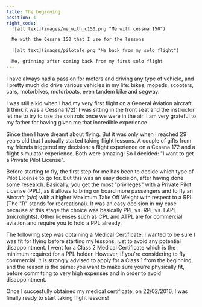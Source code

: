 ```yaml
---
title: The beginning
position: 1
right_code: |
  ![alt text](images/me_with_c150.png "Me with cessna 150")

  Me with the Cessna 150 that I use for the lessons

  ![alt text](images/pilotale.png "Me back from my solo flight")

  Me, grinning after coming back from my first solo flight
---
```


I have always had a passion for motors and driving any type of vehicle, and I pretty much did drive various vehicles in my life: bikes, mopeds, scooters, cars, motorbikes, motorboats, even tandem bike and segway.

I was still a kid when I had my very first flight on a General Aviation aircraft (I think it was a Cessna 172): I was sitting in the front seat and the instructor let me to try to use the controls once we were in the air. I am very grateful to my father for having given me that incredible experience.

Since then I have dreamt about flying. But it was only when I reached 29 years old that I actually started taking flight lessons. A couple of gifts from my friends triggered my decision: a flight experience on a Cessna 172 and a flight simulator experience. Both were amazing! So I decided: "I want to get a Private Pilot License".

Before starting to fly, the first step for me has been to decide which type of Pilot License to go for. But this was an easy decision, after having done some research. Basically, you get the most "privileges" with a Private Pilot License (PPL), as it allows to bring on board more passengers and to fly an Aircraft (a/c) with a higher Maximum Take Off Weight with respect to a RPL (The "R" stands for recreational). It was an easy decision in my case because at this stage the choice was basically PPL vs. RPL vs. LAPL (microlights). Other licenses such as CPL and ATPL are for commercial aviation and require you to hold a PPL already.

The following step was obtaining a Medical Certificate: I wanted to be sure I was fit for flying before starting my lessons, just to avoid any potential disappointment. I went for a Class 2 Medical Certificate which is the minimum required for a PPL holder. However, if you're considering to fly commercial, it is strongly advised to apply for a Class 1 from the beginning, and the reason is the same: you want to make sure you're physically fit, before committing to very high expenses and in order to avoid disappointment.

Once I succesfully obtained my medical certificate, on 22/02/2016, I was finally ready to start taking flight lessons!
